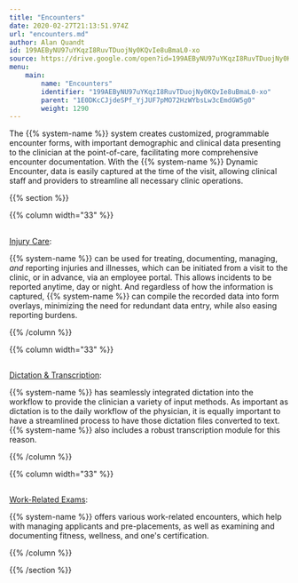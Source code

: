 ```yaml
---
title: "Encounters"
date: 2020-02-27T21:13:51.974Z
url: "encounters.md"
author: Alan Quandt
id: 199AEByNU97uYKqzI8RuvTDuojNy0KQvIe8uBmaL0-xo
source: https://drive.google.com/open?id=199AEByNU97uYKqzI8RuvTDuojNy0KQvIe8uBmaL0-xo
menu:
    main:
        name: "Encounters"
        identifier: "199AEByNU97uYKqzI8RuvTDuojNy0KQvIe8uBmaL0-xo"
        parent: "1E0DKcCJjdeSPf_YjJUF7pMO72HzWYbsLw3cEmdGW5g0"
        weight: 1290
---
```









The {{% system-name %}} system creates customized, programmable encounter forms, with important demographic and clinical data presenting to the clinician at the point-of-care, facilitating more comprehensive encounter documentation. With the {{% system-name %}} Dynamic Encounter, data is easily captured at the time of the visit, allowing clinical staff and providers to streamline all necessary clinic operations.









{{% section %}}

{{% column width="33" %}}

## 

[Injury Care](injury-care.md):

{{% system-name %}} can be used for treating, documenting, managing, *and* reporting injuries and illnesses, which can be initiated from a visit to the clinic, or in advance, via an employee portal. This allows incidents to be reported anytime, day or night. And regardless of how the information is captured, {{% system-name %}} can compile the recorded data into form overlays, minimizing the need for redundant data entry, while also easing reporting burdens.

{{% /column %}}


{{% column width="33" %}}

## 

[Dictation & Transcription](dictation-and-transcription.md):

{{% system-name %}} has seamlessly integrated dictation into the workflow to provide the clinician a variety of input methods. As important as dictation is to the daily workflow of the physician, it is equally important to have a streamlined process to have those dictation files converted to text. {{% system-name %}} also includes a robust transcription module for this reason.

{{% /column %}}


{{% column width="33" %}}

## 

[Work-Related Exams](work-related-exams.md):

{{% system-name %}} offers various work-related encounters, which help with managing applicants and pre-placements, as well as examining and documenting fitness, wellness, and one's certification.

{{% /column %}}


{{% /section %}}


